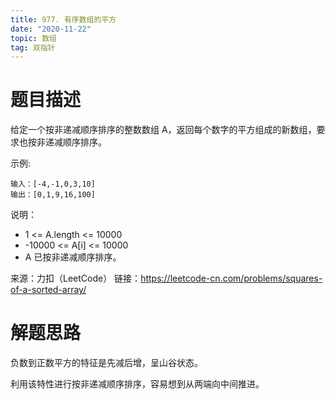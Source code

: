 ```yaml
---
title: 977. 有序数组的平方
date: "2020-11-22"
topic: 数组
tag: 双指针
---
```


# 题目描述

给定一个按非递减顺序排序的整数数组 A，返回每个数字的平方组成的新数组，要求也按非递减顺序排序。

示例:

```
输入：[-4,-1,0,3,10]
输出：[0,1,9,16,100]
```

说明：
- 1 <= A.length <= 10000
- -10000 <= A[i] <= 10000
- A 已按非递减顺序排序。



来源：力扣（LeetCode）
链接：https://leetcode-cn.com/problems/squares-of-a-sorted-array/

# 解题思路

负数到正数平方的特征是先减后增，呈山谷状态。

利用该特性进行按非递减顺序排序，容易想到从两端向中间推进。